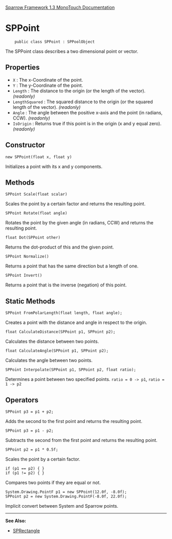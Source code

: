 [Sparrow Framework 1.3 MonoTouch Documentation](../index.md) 
# SPPoint

		public class SPPoint : SPPoolObject

The SPPoint class describes a two dimensional point or vector.

## Properties

- `X` : The x-Coordinate of the point.
- `Y` : The y-Coordinate of the point.
- `Length` : The distance to the origin (or the length of the vector). *(readonly)*
- `LengthSquared` :  The squared distance to the origin (or the squared length of the vector). *(readonly)*
- `Angle` : The angle between the positive x-axis and the point (in radians, CCW). *(readonly)*
- `IsOrigin` : Returns true if this point is in the origin (x and y equal zero). *(readonly)*

## Constructor

	new SPPoint(float x, float y)

Initializes a point with its x and y components.

## Methods

	SPPoint Scale(float scalar)

Scales the point by a certain factor and returns the resulting point.
		
	SPPoint Rotate(float angle)

Rotates the point by the given angle (in radians, CCW) and returns the resulting point.
		
	float Dot(SPPoint other)		
	
Returns the dot-product of this and the given point.
		
	SPPoint Normalize()

Returns a point that has the same direction but a length of one.
		
	SPPoint Invert()

Returns a point that is the inverse (negation) of this point.
		
## Static Methods

	SPPoint FromPolarLength(float length, float angle);
	
Creates a point with the distance and angle in respect to the origin.
		
	float CalculateDistance(SPPoint p1, SPPoint p2);

Calculates the distance between two points.

	float CalculateAngle(SPPoint p1, SPPoint p2);

Calculates the angle between two points.
		
	SPPoint Interpolate(SPPoint p1, SPPoint p2, float ratio);

Determines a point between two specified points. `ratio = 0 -> p1`, `ratio = 1 -> p2`

## Operators

	SPPoint p3 = p1 + p2;
	
Adds the second to the first point and returns the resulting point.

	SPPoint p3 = p1 - p2;

Subtracts the second from the first point and returns the resulting point.

	SPPoint p2 = p1 * 0.5f;
	
Scales the point by a certain factor.

	if (p1 == p2) { }
	if (p1 != p2) { }           
	
Compares two points if they are equal or not.

	System.Drawing.PointF p1 = new SPPoint(12.0f, -8.0f);
	SPPoint p2 = new System.Drawing.PointF(-8.0f, 22.0f);
	
Implicit convert between System and Sparrow points. 

---

**See Also:**

 - [SPRectangle](SPRectangle.md)